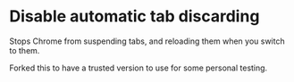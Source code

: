 # Disable automatic tab discarding
Stops Chrome from suspending tabs, and reloading them when you switch to them.

Forked this to have a trusted version to use for some personal testing.
